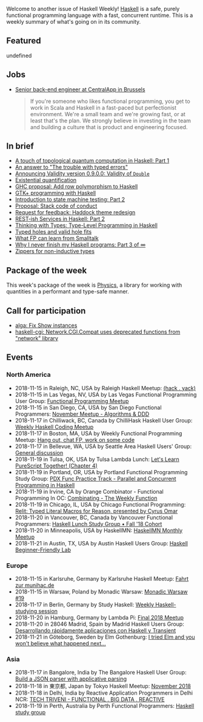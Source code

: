<!-- 2018-11-15 unpublished -->

Welcome to another issue of Haskell Weekly!
[Haskell](https://www.haskell.org) is a safe, purely functional programming language with a fast, concurrent runtime.
This is a weekly summary of what's going on in its community.

## Featured

undefined

## Jobs

-   [Senior back-end engineer at CentralApp in Brussels](https://centralapp.workable.com/j/9AFEDD1C3C)

    > If you're someone who likes functional programming, you get to work in Scala and Haskell in a fast-paced but perfectionist environment. We're a small team and we're growing fast, or at least that's the plan. We strongly believe in investing in the team and building a culture that is product and engineering focused.

## In brief

-   [A touch of topological quantum computation in Haskell: Part 1](http://www.philipzucker.com/a-touch-of-topological-quantum-computation-in-haskell-pt-i/)
-   [An answer to "The trouble with typed errors"](http://www.sylvain-henry.info/home/posts/2018-11-04-trouble-with-typed-errors.html)
-   [Announcing Validity version 0.9.0.0: Validity of `Double`](https://cs-syd.eu/posts/2018-11-14-validity-double)
-   [Existential quantification](https://markkarpov.com/post/existential-quantification.html)
-   [GHC proposal: Add row polymorphism to Haskell](https://github.com/jvanbruegge/ghc-proposals/blob/70b9ae054956bdf9b7cf337732fa4a1d8d848355/proposals/0000-row-polymorphism.rst)
-   [GTK+ programming with Haskell](https://haskell-at-work.com/episodes/2018-11-13-gtk-programming-with-haskell.html)
-   [Introduction to state machine testing: Part 2](https://qfpl.io/posts/intro-to-state-machine-testing-2/)
-   [Proposal: Stack code of conduct](https://www.snoyman.com/blog/2018/11/proposal-stack-coc)
-   [Request for feedback: Haddock theme redesign](https://np.reddit.com/r/haskell/comments/9vf0i7/request_for_feedback_haddock_theme_redesign/)
-   [REST-ish Services in Haskell: Part 2](https://vadosware.io/post/rest-ish-services-in-haskell-part-2/)
-   [Thinking with Types: Type-Level Programming in Haskell](https://leanpub.com/thinking-with-types/)
-   [Typed holes and valid hole fits](https://octopi.chalmers.se/2018/11/08/typed-holes/)
-   [What FP can learn from Smalltalk](https://www.youtube.com/watch?v=baxtyeFVn3w)
-   [Why I never finish my Haskell programs: Part 3 of ∞](https://blog.plover.com/prog/haskell/what-goes-wrong-3.html)
-   [Zippers for non-inductive types](https://danghica.blogspot.com/2018/11/zippers-for-non-inductive-types.html)

## Package of the week

This week's package of the week is [Physics](https://hackage.haskell.org/package/physics-0.1.2.1),
a library for working with quantities in a performant and type-safe manner.

## Call for participation

-   [alga: Fix Show instances](https://github.com/snowleopard/alga/issues/140)
-   [haskell-cgi: Network.CGI.Compat uses deprecated functions from "network" library](https://github.com/cheecheeo/haskell-cgi/issues/45)

## Events

### North America

- 2018-11-15 in Raleigh, NC, USA by Raleigh Haskell Meetup: [(hack . yack)](https://www.meetup.com/Raleigh-Haskell-Meetup/events/dlwjgqyxpbtb/)
- 2018-11-15 in Las Vegas, NV, USA by Las Vegas Functional Programming User Group: [Functional Programming Meetup](https://www.meetup.com/las-vegas-functional-programming/events/jkznkqyxpbtb/)
- 2018-11-15 in San Diego, CA, USA by San Diego Functional Programmers: [November Meetup - Algorithms & DDD](https://www.meetup.com/San-Diego-Functional-Programmers/events/255404497/)
- 2018-11-17 in Chilliwack, BC, Canada by ChilliHask Haskell User Group: [Weekly Haskell Coding Meetup](https://www.meetup.com/BC-HUG/events/hdqxbqyxpbwb/)
- 2018-11-17 in Boston, MA, USA by Weekly Functional Programming Meetup: [Hang out, chat FP, work on some code](https://www.meetup.com/Weekly-Functional-Programming-Meetup/events/vdlnqpyxpbwb/)
- 2018-11-17 in Bellevue, WA, USA by Seattle Area Haskell Users' Group: [General discussion](https://www.meetup.com/SEAHUG/events/htlvcpyxpbwb/)
- 2018-11-19 in Tulsa, OK, USA by Tulsa Lambda Lunch: [Let's Learn PureScript Together! (Chapter 4)](https://www.meetup.com/Tulsa-Lambda-Lunch/events/256096340/)
- 2018-11-19 in Portland, OR, USA by Portland Functional Programming Study Group: [PDX Func Practice Track - Parallel and Concurrent Programming in Haskell](https://www.meetup.com/Portland-Functional-Programming-Study-Group/events/qjbbjqyxpbzb/)
- 2018-11-19 in Irvine, CA by Orange Combinator - Functional Programming In OC: [Combinating - The Weekly Function](https://www.meetup.com/orange-combinator/events/lxvjrpyxpbzb/)
- 2018-11-19 in Chicago, IL, USA by Chicago Functional Programming: [Relit: Typed Literal Macros for Reason, presented by Cyrus Omar](https://www.meetup.com/Chicago-Functional-Programming-Meetup/events/255760053/)
- 2018-11-20 in Vancouver, BC, Canada by Vancouver Functional Programmers: [Haskell Lunch Study Group • Fall '18 Cohort](https://www.meetup.com/Vancouver-Functional-Programmers/events/jdnlhqyxpbbc/)
- 2018-11-20 in Minneapolis, USA by HaskellMN: [HaskellMN Monthly Meetup](https://www.meetup.com/HaskellMN/events/ndtxfpyxpbbc/)
- 2018-11-21 in Austin, TX, USA by Austin Haskell Users Group: [Haskell Beginner-Friendly Lab](https://www.meetup.com/ATX-Haskell/events/brldppyxpbcc/)

### Europe

- 2018-11-15 in Karlsruhe, Germany by Karlsruhe Haskell Meetup: [Fahrt zur munihac.de](https://www.meetup.com/Karlsruhe-Haskell-Meetup/events/255600758/)
- 2018-11-15 in Warsaw, Poland by Monadic Warsaw: [Monadic Warsaw #19](https://www.meetup.com/Monadic-Warsaw/events/wgwtkqyxpbtb/)
- 2018-11-17 in Berlin, Germany by Study Haskell: [Weekly Haskell-studying session](https://www.meetup.com/Study-Haskell/events/zkdvlqyxpbwb/)
- 2018-11-20 in Hamburg, Germany by Lambda Pi: [Final 2018 Meetup](https://www.meetup.com/Lambda-Pi/events/255884091/)
- 2018-11-20 in 28046 Madrid, Spain by Madrid Haskell Users Group: [Desarrollando rápidamente aplicaciones con Haskell y Transient](https://www.meetup.com/Haskell-MAD/events/256060521/)
- 2018-11-21 in Göteborg, Sweden by Elm Gothenburg: [I tried Elm and you won't believe what happened next...](https://www.meetup.com/Elm-Gothenburg/events/256030907/)

### Asia

- 2018-11-17 in Bangalore, India by The Bangalore Haskell User Group: [Build a JSON parser with applicative parsing](https://www.meetup.com/The-Bangalore-Haskell-User-Group/events/255502073/)
- 2018-11-18 in 東京都, Japan by Tokyo Haskell Meetup: [November 2018](https://www.meetup.com/Tokyo-Haskell-Meetup/events/ckxnrpyxpbxb/)
- 2018-11-18 in Delhi, India by Reactive Application Programmers in Delhi NCR: [TECH TRIVENI - FUNCTIONAL . BIG DATA . REACTIVE](https://www.meetup.com/Reactive-Application-Programmers-in-Delhi-NCR/events/254706825/)
- 2018-11-19 in Perth, Australia by Perth Functional Programmers: [Haskell study group](https://www.meetup.com/PerthFP/events/msflfqyxpbzb/)
